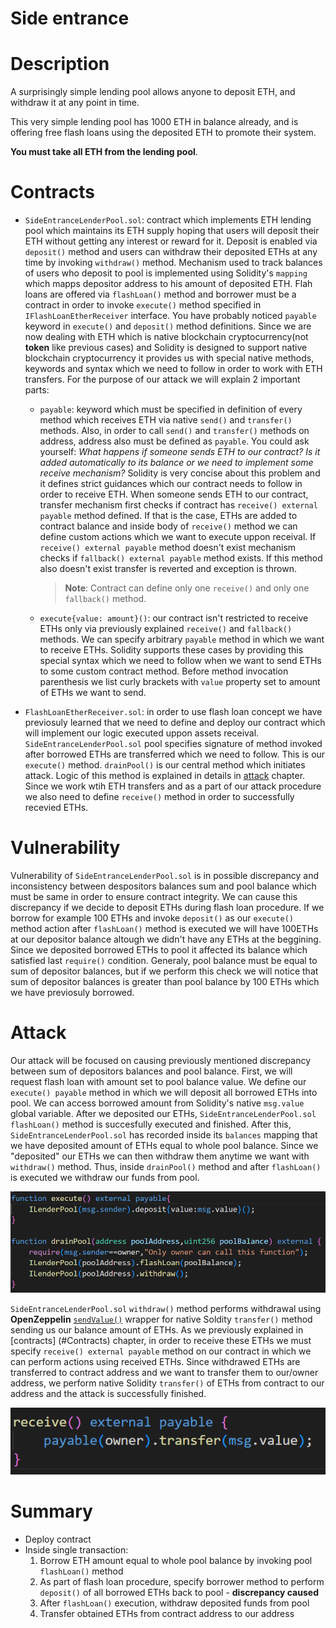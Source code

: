 # Side entrance
# Description
 A surprisingly simple lending pool allows anyone to deposit ETH, and withdraw it at any point in time.

This very simple lending pool has 1000 ETH in balance already, and is offering free flash loans using the deposited ETH to promote their system.

**You must take all ETH from the lending pool**. 
# Contracts
- `SideEntranceLenderPool.sol`: contract which implements ETH lending pool which maintains its ETH supply hoping that users will deposit their ETH without getting any interest or reward for it. Deposit is enabled via `deposit()` method and users can withdraw their deposited ETHs at any time by invoking `withdraw()` method. Mechanism used to track balances of users who deposit to pool is implemented using Solidity's `mapping` which mapps depositor address to his amount of deposited ETH. Flah loans are offered via `flashLoan()` method and borrower must be a contract in order to invoke `execute()` method specified in `IFlashLoanEtherReceiver` interface. You have probably noticed `payable` keyword in `execute()` and `deposit()` method definitions. Since we are now dealing with ETH which is native blockchain cryptocurrency(not **token** like previous cases) and Solidity is designed to support native blockchain cryptocurrency it provides us with special native methods, keywords and syntax which we need to follow in order to work with ETH transfers. For the purpose of our attack we will explain 2 important parts:
    - `payable`: keyword which must be specified in definition of every method which receives ETH via native `send()` and `transfer()` methods. Also, in order to call `send()` and `transfer()` methods on address, address also must be defined as `payable`. You could ask yourself: *What happens if someone sends ETH to our contract? Is it added automatically to its balance or we need to implement some receive mechanism?* Solidity is very concise about this problem and it defines strict guidances which our contract needs to follow in order to receive ETH. When someone sends ETH to our contract, transfer mechanism first checks if contract has `receive() external payable` method defined. If that is the case, ETHs are added to contract balance and inside body of `receive()` method we can define custom actions which we want to execute uppon receival. If `receive() external payable` method doesn't exist mechanism checks if `fallback() external payable` method exists. If this method also doesn't exist transfer is reverted and exception is thrown.
        >**Note**: Contract can define only one `receive()` and only one `fallback()` method.
    
    - `execute{value: amount}()`: our contract isn't restricted to receive ETHs only via previously explained `receive()` and `fallback()` methods. We can specify arbitrary `payable` method in which we want to receive ETHs. Solidity supports these cases by providing this special syntax which we need to follow when we want to send ETHs to some custom contract method. Before method invocation parenthesis we list curly brackets with `value` property set to amount of ETHs we want to send.
- `FlashLoanEtherReceiver.sol`: in order to use flash loan concept we have previosuly learned that we need to define and deploy our contract which will implement our logic executed uppon assets receival. `SideEntranceLenderPool.sol` pool specifies signature of method invoked after borrowed ETHs are transferred which we need to follow. This is our `execute()` method. `drainPool()` is our central method which initiates attack. Logic of this method is explained in details in [attack](#Attack) chapter. Since we work wtih ETH transfers and as a part of our attack procedure we also need to define `receive()` method in order to successfully recevied ETHs.

# Vulnerability
Vulnerability of `SideEntranceLenderPool.sol` is in possible discrepancy and inconsistency between despositors balances sum and pool balance which must be same in order to ensure contract integrity. We can cause this discrepancy if we decide to deposit ETHs during flash loan procedure. If we borrow for example 100 ETHs and invoke `deposit()` as our `execute()` method action after `flashLoan()` method is executed we will have 100ETHs at our depositor balance altough we didn't have any ETHs at the beggining. Since we deposited borrowed ETHs to pool it affected its balance which satisfied last `require()` condition. Generaly, pool balance must be equal to sum of depositor balances, but if we perform this check we will notice that sum of depositor balances is greater than pool balance by 100 ETHs which we have previosuly borrowed.
# Attack
Our attack will be focused on causing previously mentioned discrepancy between sum of depositors balances and pool balance. First, we will request flash loan with amount set to pool balance value. We define our `execute() payable` method in which we will deposit all borrowed ETHs into pool. We can access borrowed amount from Solidity's native `msg.value` global variable. 
After we deposited our ETHs, `SideEntranceLenderPool.sol` `flashLoan()` method is succesfully executed and finished. After this, `SideEntranceLenderPool.sol` has recorded inside its `balances` mapping that we have deposited amount of ETHs equal to whole pool balance. Since we "deposited" our ETHs we can then withdraw them anytime we want with `withdraw()` method. Thus, inside `drainPool()` method and after `flashLoan()` is executed we withdraw our funds from pool.

![drainPool() and execute() methods](../../images/side-entrance/side-entrance1.PNG)

`SideEntranceLenderPool.sol` `withdraw()` method performs withdrawal using **OpenZeppelin** [`sendValue()`](https://docs.openzeppelin.com/contracts/3.x/api/utils#Address-sendValue-address-payable-uint256-) wrapper for native Soldity `transfer()` method sending us our balance amount of ETHs. As we previously explained in [contracts] (#Contracts) chapter, in order to receive these ETHs we must specify `receive() external payable` method on our contract in which we can perform actions using received ETHs. Since withdrawed ETHs are transferred to contract address and we want to transfer them to our/owner address, we perform native Solidity `transfer()` of ETHs from contract to our address and the attack is successfully finished.

![receive() method](../../images/side-entrance/side-entrance2.PNG)
# Summary
- Deploy contract
- Inside single transaction:
    1) Borrow ETH amount equal to whole pool balance by invoking pool `flashLoan()` method
    2) As part of flash loan procedure, specify borrower method to perform `deposit()` of all borrowed ETHs back to pool - **discrepancy caused**
    3) After `flashLoan()` execution, withdraw deposited funds from pool
    4) Transfer obtained ETHs from contract address to our address
